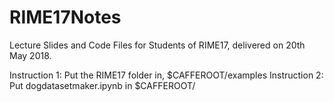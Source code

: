 # RIME17Notes
Lecture Slides and Code Files for Students of RIME17, delivered on 20th May 2018.

Instruction 1: Put the RIME17 folder in, $CAFFEROOT/examples
Instruction 2: Put dogdatasetmaker.ipynb in $CAFFEROOT/
